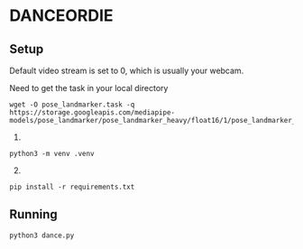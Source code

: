 # DANCEORDIE

## Setup
Default video stream is set to 0, which is usually your webcam.

Need to get the task in your local directory
```
wget -O pose_landmarker.task -q https://storage.googleapis.com/mediapipe-models/pose_landmarker/pose_landmarker_heavy/float16/1/pose_landmarker_heavy.task
```

1.
```
python3 -m venv .venv
```

2.
```
pip install -r requirements.txt
```

## Running
```
python3 dance.py
```